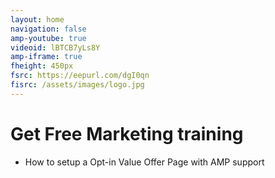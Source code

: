 ```yaml
---
layout: home
navigation: false
amp-youtube: true
videoid: lBTCB7yLs8Y
amp-iframe: true
fheight: 450px
fsrc: https://eepurl.com/dgI0qn
fisrc: /assets/images/logo.jpg
---
```


# Get Free Marketing training

- How to setup a Opt-in Value Offer Page with AMP support